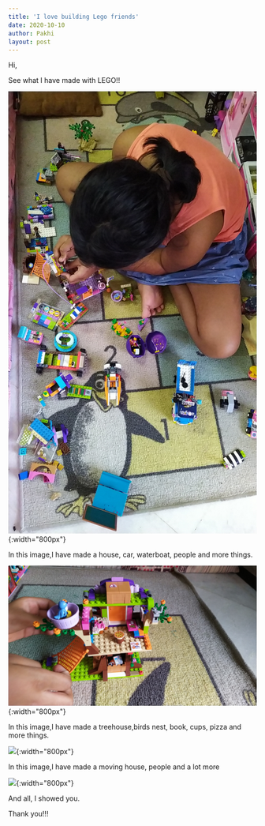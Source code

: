 ```yaml
---
title: 'I love building Lego friends'
date: 2020-10-10
author: Pakhi
layout: post
---
```

Hi,

See what I have made with LEGO!!

![](/data/images/lego_building_1.jpg){:width="800px"}

In this image,I have made a house, car, waterboat, people and more things.

![](/data/images/lego_building_3.jpg){:width="800px"}

In this image,I have made a treehouse,birds nest, book, cups, pizza and more things.

![](/data/images/lego_building_4.jpg){:width="800px"}

In this image,I have made a moving house, people and a lot more

![](/data/images/lego_building_2.jpg){:width="800px"}

And all, I showed you.

<!--- This is needed for github pakhipant is repo inside pradeeppant so path needs to be adjusted
![](/pakhipant/data/images/lego_building_1.jpg){:width="800px"}
![](/pakhipant/data/images/lego_building_2.jpg){:width="800px"}
![](/pakhipant/data/images/lego_building_3.jpg){:width="800px"}
![](/pakhipant/data/images/lego_building_4.jpg){:width="800px"}

-->
Thank you!!!




